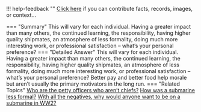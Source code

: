 !!! help-feedback ""
    <a href="/feedback/" data-feedback-link>Click here</a>
    if you can contribute facts, records, images, or context…

<a id="summary"></a>
=== "Summary"
    This will vary for each individual. Having a greater impact than many others, the continued learning, the responsibility, having higher quality shipmates, an atmosphere of less formality, doing much more interesting work, or professional satisfaction – what’s your personal preference?
=== "Detailed Answer"
    This will vary for each individual. Having a greater impact than many others, the continued learning, the responsibility, having higher quality shipmates, an atmosphere of less formality, doing much more interesting work, or professional satisfaction – what’s your personal preference? Better pay and better food help morale but aren’t usually the primary motivators in the long run.
=== "Related Topics"
    [Who are the petty officers who aren’t chiefs?](who-are-the-petty-officers-who-arent-chiefs.md#summary)
    [How was a submarine less formal?](how-was-a-submarine-less-formal.md#summary)
    [With all the negatives, why would anyone want to be on a submarine in WW2?](with-all-the-negatives-why-would-anyone-want-to-be-on-a-submarine-in-ww2.md#summary)
